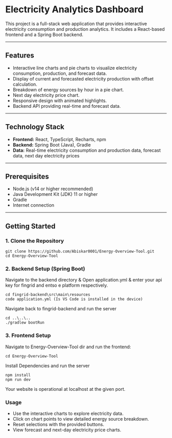 # Electricity Analytics Dashboard

This project is a full-stack web application that provides interactive electricity consumption and production analytics. It includes a React-based frontend and a Spring Boot backend.

---

## Features

- Interactive line charts and pie charts to visualize electricity consumption, production, and forecast data.
- Display of current and forecasted electricity production with offset calculation.
- Breakdown of energy sources by hour in a pie chart.
- Next day electricity price chart.
- Responsive design with animated highlights.
- Backend API providing real-time and forecast data.

---

## Technology Stack

- **Frontend:** React, TypeScript, Recharts, npm
- **Backend:** Spring Boot (Java), Gradle
- **Data:** Real-time electricity consumption and production data, forecast data, next day electricity prices

---

## Prerequisites

- Node.js (v14 or higher recommended)
- Java Development Kit (JDK) 11 or higher
- Gradle
- Internet connection

---

## Getting Started

### 1. Clone the Repository

```
git clone https://github.com/Abiskar0001/Energy-Overview-Tool.git
cd Energy-Overview-Tool
```

### 2. Backend Setup (Spring Boot)
Navigate to the backend directory & Open application.yml & enter your api key for fingrid and entso e platform respectively.
```
cd fingrid-backend\src\main\resources
code application.yml (Is VS Code is installed in the device)
```
Navigate back to fingrid-backend and run the server
```
cd ..\..\..
./gradlew bootRun
```

### 3. Frontend Setup
Navigate to Energy-Overview-Tool dir and run the frontend:
```
cd Energy-Overview-Tool
```
Install Dependencies and run the server
```
npm install
npm run dev
```
Your website is operational at localhost at the given port.

### Usage
- Use the interactive charts to explore electricity data.
- Click on chart points to view detailed energy source breakdown.
- Reset selections with the provided buttons.
- View forecast and next-day electricity price charts.

